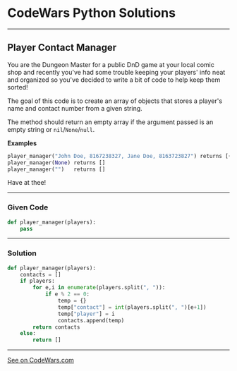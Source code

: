 # CodeWars Python Solutions

---

## Player Contact Manager


You are the Dungeon Master for a public DnD game at your local comic shop and recently you've had some trouble keeping your players' info neat and organized so you've decided to write a bit of code to help keep them sorted!

The goal of this code is to create an array of objects that stores a player's name and contact number from a given string.

The method should return an empty array if the argument passed is an empty string or `nil`/`None`/`null`.


**Examples**


```python
player_manager("John Doe, 8167238327, Jane Doe, 8163723827") returns [{"player": "John Doe", "contact": 8167238327}, {"player": "Jane Doe", "contact": 8163723827}]
player_manager(None) returns []
player_manager("")   returns []
```

Have at thee!

---

### Given Code


```python
def player_manager(players):
    pass
```

---

### Solution


```python
def player_manager(players):
    contacts = []
    if players:
        for e,i in enumerate(players.split(", ")):
            if e % 2 == 0:
                temp = {}
                temp["contact"] = int(players.split(", ")[e+1])
                temp["player"] = i
                contacts.append(temp)
        return contacts
    else:
        return []
```


---


[See on CodeWars.com](https://www.codewars.com/kata/5b203de891c7469b520000b4)
